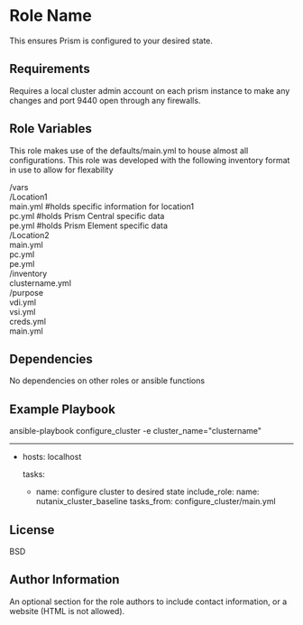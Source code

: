 Role Name
=========

This ensures Prism is configured to your desired state.

Requirements
------------

Requires a local cluster admin account on each prism instance to make any changes and port 9440 open through any firewalls.

Role Variables
--------------

This role makes use of the defaults/main.yml to house almost all configurations.  This role was developed with the following inventory format in use to allow for flexability 

/vars<br>
	/Location1<br>
		main.yml #holds specific information for location1<br>
		pc.yml #holds Prism Central specific data<br>
		pe.yml #holds Prism Element specific data<br>
	/Location2<br>
		main.yml<br>
		pc.yml<br>
		pe.yml<br>
	/inventory<br>
		clustername.yml<br>
	/purpose<br>
		vdi.yml<br>
		vsi.yml<br>
	creds.yml<br>
	main.yml<br>


Dependencies
------------

No dependencies on other roles or ansible functions

Example Playbook
----------------

ansible-playbook configure_cluster -e cluster_name="clustername"

---
- hosts: localhost

  tasks:
  
    - name: configure cluster to desired state
      include_role:
        name: nutanix_cluster_baseline
        tasks_from: configure_cluster/main.yml

License
-------

BSD

Author Information
------------------

An optional section for the role authors to include contact information, or a website (HTML is not allowed).
